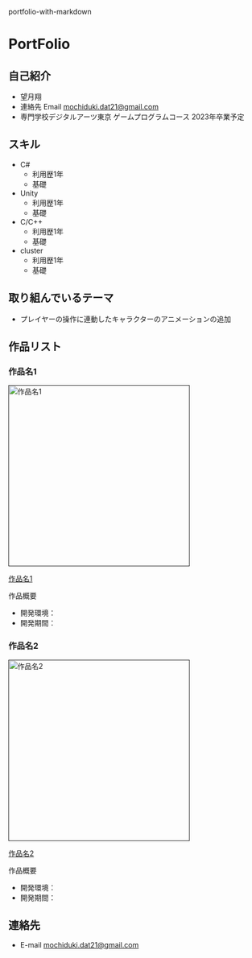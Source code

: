 portfolio-with-markdown
# PortFolio

## 自己紹介

- 望月翔
- 連絡先 Email [mochiduki.dat21@gmail.com](mailto:mochiduki.dat21@gmail.com)
- 専門学校デジタルアーツ東京 ゲームプログラムコース 2023年卒業予定

## スキル
- C#
  - 利用歴1年
  - 基礎
- Unity
  - 利用歴1年
  - 基礎
- C/C++
  - 利用歴1年
  - 基礎
- cluster
  - 利用歴1年
  - 基礎

## 取り組んでいるテーマ
- プレイヤーの操作に連動したキャラクターのアニメーションの追加

## 作品リスト

### 作品名1
[<img src="images/game1.png" alt="作品名1" style="height: 360px">]()

[作品名1]()

作品概要

- 開発環境：
- 開発期間：

### 作品名2
[<img src="images/game2.png" alt="作品名2" style="height: 360px">]()

[作品名2]()

作品概要

- 開発環境：
- 開発期間：



## 連絡先
- E-mail [mochiduki.dat21@gmail.com](mailto:mochiduki.dat21@gmail.com)
